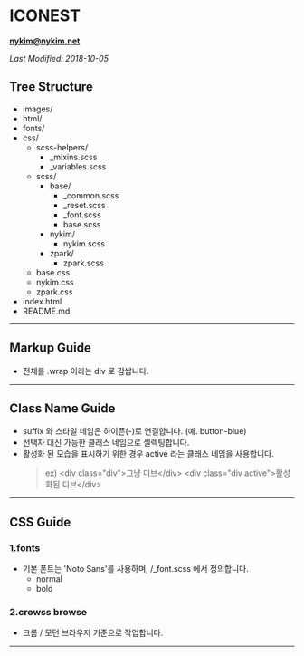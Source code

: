 # ICONEST

**nykim@nykim.net**

_Last Modified: 2018-10-05_

## Tree Structure

- images/
- html/
- fonts/
- css/
  - scss-helpers/
    - \_mixins.scss
    - \_variables.scss
  - scss/
    - base/
      - \_common.scss
      - \_reset.scss
      - \_font.scss
      - base.scss
    - nykim/
      - nykim.scss
    - zpark/
      - zpark.scss
  - base.css
  - nykim.css
  - zpark.css
- index.html
- README.md

---

## Markup Guide

- 전체를 .wrap 이라는 div 로 감쌉니다.

---

## Class Name Guide

- suffix 와 스타일 네임은 하이픈(-)로 연결합니다. (예. button-blue)
- 선택자 대신 가능한 클래스 네임으로 셀렉팅합니다.
- 활성화 된 모습을 표시하기 위한 경우 active 라는 클래스 네임을 사용합니다.
  > ex)
  > &lt;div class="div">그냥 디브&lt;/div>
  > &lt;div class="div active">활성화된 디브&lt;/div>

---

## CSS Guide

### 1.fonts

- 기본 폰트는 'Noto Sans'를 사용하며, /\_font.scss 에서 정의합니다.
  - normal
  - bold

### 2.crowss browse

- 크롬 / 모던 브라우저 기준으로 작업합니다.

---
